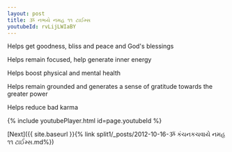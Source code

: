 ```yaml
---
layout: post
title: ૐ નભયે નમહ ૧૧ ટાઈમ્સ
youtubeId: rvLijLWIaBY
---
```

 
 
Helps get goodness, bliss and peace and God's blessings
 
Helps remain focused, help generate inner energy 
 
Helps boost physical and mental health 
 
Helps remain grounded and generates a sense of gratitude towards the greater power 
 
Helps reduce bad karma
 
 
 
 


{% include youtubePlayer.html id=page.youtubeId %}
 
[Next]({{ site.baseurl }}{% link  split1/_posts/2012-10-16-ૐ કંચનકચવાયે નમહ ૧૧ ટાઈમ્સ.md%})
 

